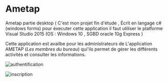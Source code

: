# Ametap
Ametap partie desktop (
C'est mon projet fin d'étude , Écrit en langage c# (windows forms) 
pour éxecuter cette application il faut utiliser le platforme Visual Studio 2015 (OS : Windows 10 , SGBD oracle 10g Express )

Cette application est availbe pour les administrateurs de L'application AMETAP (<i>Les membres du bureau</i>) qui'ils permet de gérer les différents activités et consulter les informations.

![authentification](https://user-images.githubusercontent.com/20991604/41009722-a3464828-692a-11e8-8cae-2677380ea625.png)

![inscription](https://user-images.githubusercontent.com/20991604/41009723-a3708570-692a-11e8-85bb-5113f614e310.png)
